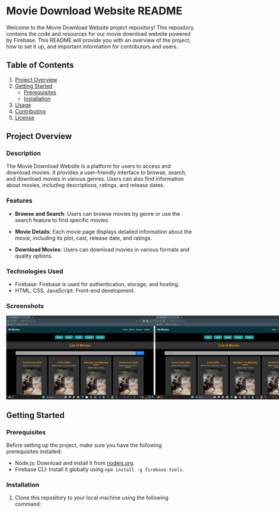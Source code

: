 # Movie Download Website README

Welcome to the Movie Download Website project repository! This repository contains the code and resources for our movie download website powered by Firebase. This README will provide you with an overview of the project, how to set it up, and important information for contributors and users.

## Table of Contents

1. [Project Overview](#project-overview)
2. [Getting Started](#getting-started)
    - [Prerequisites](#prerequisites)
    - [Installation](#installation)
3. [Usage](#usage)
4. [Contributing](#contributing)
5. [License](#license)

## Project Overview

### Description

The Movie Download Website is a platform for users to access and download movies. It provides a user-friendly interface to browse, search, and download movies in various genres. Users can also find information about movies, including descriptions, ratings, and release dates.

### Features

- **Browse and Search**: Users can browse movies by genre or use the search feature to find specific movies.

- **Movie Details**: Each movie page displays detailed information about the movie, including its plot, cast, release date, and ratings.

- **Download Movies**: Users can download movies in various formats and quality options.


### Technologies Used

- Firebase: Firebase is used for authentication, storage, and hosting.
- HTML, CSS, JavaScript: Front-end development.


### Screenshots

<div style="display: flex; justify-content: space-between;">
  <img src="img/ak1.png" width="400">
  <img src="img/ak1.png" width="400">
  <img src="img/ak1.png" width="400">
  
</div>

## Getting Started

### Prerequisites

Before setting up the project, make sure you have the following prerequisites installed:

- Node.js: Download and install it from [nodejs.org](https://nodejs.org/).
- Firebase CLI: Install it globally using `npm install -g firebase-tools`.

### Installation

1. Clone this repository to your local machine using the following command:

